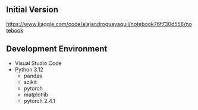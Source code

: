 ## Initial Version ##
https://www.kaggle.com/code/alejandroguayaquil/notebook76f730d558/notebook

## Development Environment ##
- Visual Studio Code
- Python 3.12
    - pandas
    - scikit
    - pytorch
    - matplotlib
    - pytorch 2.4.1